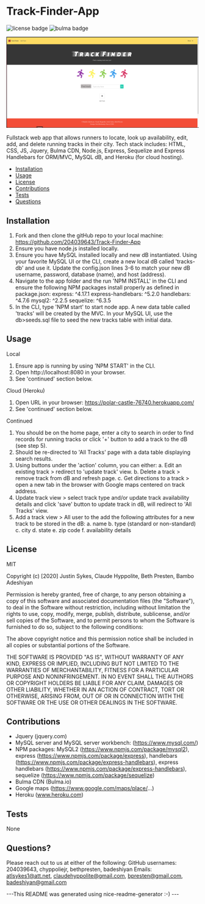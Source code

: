 # Track-Finder-App

![license badge](https://img.shields.io/badge/license-MIT-brightgreen) <img src="https://bulma.io/images/made-with-bulma.png" alt="bulma badge" width="100" height="21">

![app screenshot](./public/assets/images/Track-finder-screenshot.png)

Fullstack web app that allows runners to locate, look up availability, edit, add, and delete running tracks in their city. Tech stack includes: HTML, CSS, JS, Jquery, Bulma CDN, Node.js, Express, Sequelize and Express Handlebars for ORM/MVC, MySQL dB, and Heroku (for cloud hosting).
    
- [Installation](#installation)
- [Usage](#usage)
- [License](#license)
- [Contributions](#contributions)
- [Tests](#test)
- [Questions](#questions)
    
## Installation
    
1. Fork and then clone the gitHub repo to your local machine: https://github.com/204039643/Track-Finder-App
2. Ensure you have node.js installed locally.
3. Ensure you have MySQL installed locally and new dB instantiated. Using your favorite MySQL UI or the CLI, create a new local dB called 'tracks-db' and use it. Update the config.json lines 3-6 to match your new dB username, password, database (name), and host (address).
4. Navigate to the app folder and the run 'NPM INSTALL' in the CLI and ensure the following NPM packages install properly as defined in package.json:
express: ^4.17.1
express-handlebars: ^5.2.0
handlebars: ^4.7.6
mysql2: ^2.2.5
sequelize: ^6.3.5
5.  In the CLI, type 'NPM start' to start node app. A new data table called 'tracks' will be created by the MVC. In your MySQL UI, use the db>seeds.sql file to seed the new tracks table with initial data.
    
## Usage

Local
1. Ensure app is running by using 'NPM START' in the CLI.
2. Open http://localhost:8080 in your browser.
3. See 'continued' section below.

Cloud (Heroku)
1. Open URL in your browser: https://polar-castle-76740.herokuapp.com/
2. See 'continued' section below.

Continued
1. You should be on the home page, enter a city to search in order to find records for running tracks or click '+' button to add a track to the dB (see step 5).
2. Should be re-directed to 'All Tracks' page with a data table displaying search results.
3. Using buttons under the 'action' column, you can either:
    a. Edit an existing track > redirect to 'update track' view.
    b. Delete a track > remove track from dB and refresh page.
    c. Get directions to a track > open a new tab in the browser with Google maps centered on track address.
4. Update track view > select track type and/or update track availability details and click 'save' button to update track in dB, will redirect to 'All Tracks' view.
5. Add a track view > All user to the add the following attributes for a new track to be stored in the dB:
    a. name
    b. type (standard or non-standard)
    c. city
    d. state
    e. zip code
    f. availability details
    
## License
    
MIT
    
Copyright (c) [2020] Justin Sykes, Claude Hyppolite, Beth Presten, Bambo Adeshiyan
    
Permission is hereby granted, free of charge, to any person obtaining a copy
of this software and associated documentation files (the "Software"), to deal
in the Software without restriction, including without limitation the rights
to use, copy, modify, merge, publish, distribute, sublicense, and/or sell
copies of the Software, and to permit persons to whom the Software is
furnished to do so, subject to the following conditions:
    
The above copyright notice and this permission notice shall be included in all
copies or substantial portions of the Software.
    
THE SOFTWARE IS PROVIDED "AS IS", WITHOUT WARRANTY OF ANY KIND, EXPRESS OR
IMPLIED, INCLUDING BUT NOT LIMITED TO THE WARRANTIES OF MERCHANTABILITY,
FITNESS FOR A PARTICULAR PURPOSE AND NONINFRINGEMENT. IN NO EVENT SHALL THE
AUTHORS OR COPYRIGHT HOLDERS BE LIABLE FOR ANY CLAIM, DAMAGES OR OTHER
LIABILITY, WHETHER IN AN ACTION OF CONTRACT, TORT OR OTHERWISE, ARISING FROM,
OUT OF OR IN CONNECTION WITH THE SOFTWARE OR THE USE OR OTHER DEALINGS IN THE
SOFTWARE.
    
## Contributions

- Jquery (jquery.com)    
- MySQL server and MySQL server workbench: (https://www.mysql.com/)
- NPM packages: MySQL2 (https://www.npmjs.com/package/mysql2), express (https://www.npmjs.com/package/express), handlebars (https://www.npmjs.com/package/express-handlebars), express handlebars (https://www.npmjs.com/package/express-handlebars), sequelize (https://www.npmjs.com/package/sequelize)
- Bulma CDN (Bulma.io)
- Google maps (https://www.google.com/maps/place/...)
- Heroku (www.heroku.com)

## Tests
    
None
    
## Questions?
Please reach out to us at either of the following:
GitHub usernames: 204039643, chyppoliejr, bethpresten, badeshiyan
Emails: atlsykes1@att.net, claudehyppolite@gmail.com, bpresten@gmail.com, badeshiyan@gmail.com
    
 ---This README was generated using nice-readme-generator :-) ---
